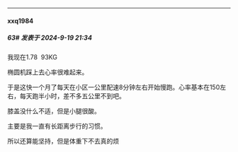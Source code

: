 ﻿
*****

####  xxq1984  
##### 63#       发表于 2024-9-19 21:34

我现在1.78  93KG

椭圆机踩上去心率很难起来。

于是这快一个月了每天在小区一公里配速8分钟左右开始慢跑。心率基本在150左右，每天跑半小时，差不多五公里不到吧。

膝盖没什么不适，但是小腿很酸。

主要是我一直有长距离步行的习惯。

所以还算能坚持，但是体重下不去真的烦

